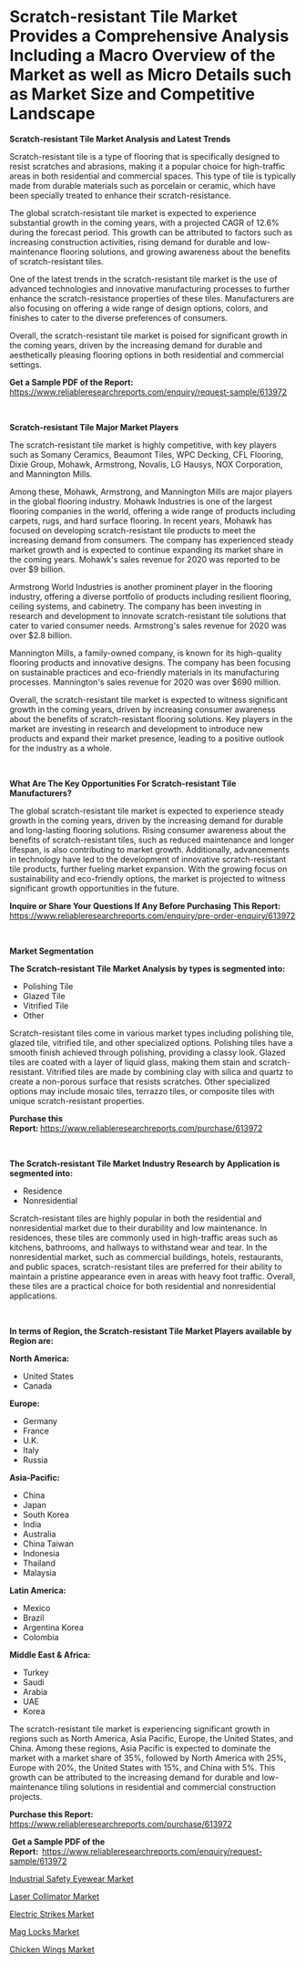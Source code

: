 <p><h1>Scratch-resistant Tile Market Provides a Comprehensive Analysis Including a Macro Overview of the Market as well as Micro Details such as Market Size and Competitive Landscape</h1></p><p><strong>Scratch-resistant Tile Market Analysis and Latest Trends</strong></p>
<p><p>Scratch-resistant tile is a type of flooring that is specifically designed to resist scratches and abrasions, making it a popular choice for high-traffic areas in both residential and commercial spaces. This type of tile is typically made from durable materials such as porcelain or ceramic, which have been specially treated to enhance their scratch-resistance.</p><p>The global scratch-resistant tile market is expected to experience substantial growth in the coming years, with a projected CAGR of 12.6% during the forecast period. This growth can be attributed to factors such as increasing construction activities, rising demand for durable and low-maintenance flooring solutions, and growing awareness about the benefits of scratch-resistant tiles.</p><p>One of the latest trends in the scratch-resistant tile market is the use of advanced technologies and innovative manufacturing processes to further enhance the scratch-resistance properties of these tiles. Manufacturers are also focusing on offering a wide range of design options, colors, and finishes to cater to the diverse preferences of consumers.</p><p>Overall, the scratch-resistant tile market is poised for significant growth in the coming years, driven by the increasing demand for durable and aesthetically pleasing flooring options in both residential and commercial settings.</p></p>
<p><strong>Get a Sample PDF of the Report:&nbsp;</strong> <a href="https://www.reliableresearchreports.com/enquiry/request-sample/613972">https://www.reliableresearchreports.com/enquiry/request-sample/613972</a></p>
<p>&nbsp;</p>
<p><strong>Scratch-resistant Tile Major Market Players</strong></p>
<p><p>The scratch-resistant tile market is highly competitive, with key players such as Somany Ceramics, Beaumont Tiles, WPC Decking, CFL Flooring, Dixie Group, Mohawk, Armstrong, Novalis, LG Hausys, NOX Corporation, and Mannington Mills. </p><p>Among these, Mohawk, Armstrong, and Mannington Mills are major players in the global flooring industry. Mohawk Industries is one of the largest flooring companies in the world, offering a wide range of products including carpets, rugs, and hard surface flooring. In recent years, Mohawk has focused on developing scratch-resistant tile products to meet the increasing demand from consumers. The company has experienced steady market growth and is expected to continue expanding its market share in the coming years. Mohawk's sales revenue for 2020 was reported to be over $9 billion.</p><p>Armstrong World Industries is another prominent player in the flooring industry, offering a diverse portfolio of products including resilient flooring, ceiling systems, and cabinetry. The company has been investing in research and development to innovate scratch-resistant tile solutions that cater to varied consumer needs. Armstrong's sales revenue for 2020 was over $2.8 billion.</p><p>Mannington Mills, a family-owned company, is known for its high-quality flooring products and innovative designs. The company has been focusing on sustainable practices and eco-friendly materials in its manufacturing processes. Mannington's sales revenue for 2020 was over $690 million.</p><p>Overall, the scratch-resistant tile market is expected to witness significant growth in the coming years, driven by increasing consumer awareness about the benefits of scratch-resistant flooring solutions. Key players in the market are investing in research and development to introduce new products and expand their market presence, leading to a positive outlook for the industry as a whole.</p></p>
<p>&nbsp;</p>
<p><strong>What Are The Key Opportunities For Scratch-resistant Tile Manufacturers?</strong></p>
<p><p>The global scratch-resistant tile market is expected to experience steady growth in the coming years, driven by the increasing demand for durable and long-lasting flooring solutions. Rising consumer awareness about the benefits of scratch-resistant tiles, such as reduced maintenance and longer lifespan, is also contributing to market growth. Additionally, advancements in technology have led to the development of innovative scratch-resistant tile products, further fueling market expansion. With the growing focus on sustainability and eco-friendly options, the market is projected to witness significant growth opportunities in the future.</p></p>
<p><strong>Inquire or Share Your Questions If Any Before Purchasing This Report:</strong> <a href="https://www.reliableresearchreports.com/enquiry/pre-order-enquiry/613972">https://www.reliableresearchreports.com/enquiry/pre-order-enquiry/613972</a></p>
<p>&nbsp;</p>
<p><strong>Market Segmentation</strong></p>
<p><strong>The Scratch-resistant Tile Market Analysis by types is segmented into:</strong></p>
<p><ul><li>Polishing Tile</li><li>Glazed Tile</li><li>Vitrified Tile</li><li>Other</li></ul></p>
<p><p>Scratch-resistant tiles come in various market types including polishing tile, glazed tile, vitrified tile, and other specialized options. Polishing tiles have a smooth finish achieved through polishing, providing a classy look. Glazed tiles are coated with a layer of liquid glass, making them stain and scratch-resistant. Vitrified tiles are made by combining clay with silica and quartz to create a non-porous surface that resists scratches. Other specialized options may include mosaic tiles, terrazzo tiles, or composite tiles with unique scratch-resistant properties.</p></p>
<p><strong>Purchase this Report:&nbsp;</strong><a href="https://www.reliableresearchreports.com/purchase/613972">https://www.reliableresearchreports.com/purchase/613972</a></p>
<p>&nbsp;</p>
<p><strong>The Scratch-resistant Tile Market Industry Research by Application is segmented into:</strong></p>
<p><ul><li>Residence</li><li>Nonresidential</li></ul></p>
<p><p>Scratch-resistant tiles are highly popular in both the residential and nonresidential market due to their durability and low maintenance. In residences, these tiles are commonly used in high-traffic areas such as kitchens, bathrooms, and hallways to withstand wear and tear. In the nonresidential market, such as commercial buildings, hotels, restaurants, and public spaces, scratch-resistant tiles are preferred for their ability to maintain a pristine appearance even in areas with heavy foot traffic. Overall, these tiles are a practical choice for both residential and nonresidential applications.</p></p>
<p>&nbsp;</p>
<p><strong>In terms of Region, the Scratch-resistant Tile Market Players available by Region are:</strong></p>
<p>
    <p> <strong> North America: </strong>
        <ul>
            <li>United States</li>
            <li>Canada</li>
        </ul>
        </p> 
    <p> <strong> Europe: </strong>
        <ul>
            <li>Germany</li>
            <li>France</li>
            <li>U.K.</li>
            <li>Italy</li>
            <li>Russia</li>
        </ul>
        </p> 
    <p> <strong> Asia-Pacific: </strong>
        <ul>
            <li>China</li>
            <li>Japan</li>
            <li>South Korea</li>
            <li>India</li>
            <li>Australia</li>
            <li>China Taiwan</li>
            <li>Indonesia</li>
            <li>Thailand</li>
            <li>Malaysia</li>
        </ul>
        </p> 
    <p> <strong> Latin America: </strong>
        <ul>
            <li>Mexico</li>
            <li>Brazil</li>
            <li>Argentina Korea</li>
            <li>Colombia</li>
        </ul>
        </p> 
    <p> <strong> Middle East & Africa: </strong>
        <ul>
            <li>Turkey</li>
            <li>Saudi</li>
            <li>Arabia</li>
            <li>UAE</li>
            <li>Korea</li>
        </ul>
    </p>
    </p>
<p><p>The scratch-resistant tile market is experiencing significant growth in regions such as North America, Asia Pacific, Europe, the United States, and China. Among these regions, Asia Pacific is expected to dominate the market with a market share of 35%, followed by North America with 25%, Europe with 20%, the United States with 15%, and China with 5%. This growth can be attributed to the increasing demand for durable and low-maintenance tiling solutions in residential and commercial construction projects.</p></p>
<p><strong>Purchase this Report: </strong><a href="https://www.reliableresearchreports.com/purchase/613972">https://www.reliableresearchreports.com/purchase/613972</a></p>
<p>&nbsp;<strong>Get a Sample PDF of the Report:&nbsp;&nbsp;</strong><a href="https://www.reliableresearchreports.com/enquiry/request-sample/613972">https://www.reliableresearchreports.com/enquiry/request-sample/613972</a></p>
<p><strong></strong></p>
<p><p><a href="https://medium.com/@sydniledner/industrial-safety-eyewear-market-the-key-to-successful-business-strategy-forecast-till-2031-caebdb9ba06e">Industrial Safety Eyewear Market</a></p><p><a href="https://medium.com/@sydniledner/laser-collimator-market-furnishes-information-on-market-share-market-trends-and-market-growth-cf225629c728">Laser Collimator Market</a></p><p><a href="https://medium.com/@sydniledner/electric-strikes-market-size-market-outlook-and-market-forecast-2024-to-2031-802233886a6e">Electric Strikes Market</a></p><p><a href="https://medium.com/@sydniledner/mag-locks-market-analysis-and-sze-forecasted-for-period-from-2024-to-2031-8244c0f7a3eb">Mag Locks Market</a></p><p><a href="https://medium.com/@sydniledner/chicken-wings-market-competitive-analysis-market-trends-and-forecast-to-2031-e8626d64fe82">Chicken Wings Market</a></p></p>